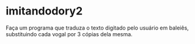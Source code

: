 # imitandodory2
Faça um programa que traduza o texto digitado pelo usuário em baleiês, substituindo cada vogal por 3 cópias dela mesma.
